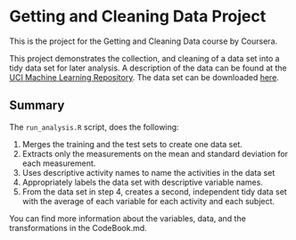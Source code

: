 # Getting and Cleaning Data Project

This is the project for the Getting and Cleaning Data course by Coursera. 

This project demonstrates the collection, and cleaning of a data set into a tidy data set for later analysis. A description of the data can be found at the [UCI Machine Learning Repository](http://archive.ics.uci.edu/ml/datasets/Human+Activity+Recognition+Using+Smartphones). The data set can be downloaded [here](http://archive.ics.uci.edu/ml/machine-learning-databases/00240/UCI%20HAR%20Dataset.zip). 

## Summary

The `run_analysis.R` script, does the following:

1. Merges the training and the test sets to create one data set. 
2. Extracts only the measurements on the mean and standard deviation for each measurement.
3. Uses descriptive activity names to name the activities in the data set
4. Appropriately labels the data set with descriptive variable names.
5. From the data set in step 4, creates a second, independent tidy data set with the average of each variable for each activity and each subject.

You can find more information about the variables, data, and the transformations in the CodeBook.md.




